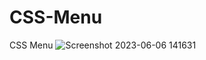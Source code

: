 # CSS-Menu
CSS Menu 
![Screenshot 2023-06-06 141631](https://github.com/Samir9967/CSS-Menu/assets/127733415/614c5883-ea0b-427a-8d6e-58ee4302d505)
